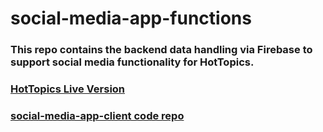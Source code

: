 # social-media-app-functions

### This repo contains the backend data handling via Firebase to support social media functionality for HotTopics.

### [HotTopics Live Version](https://hot-tops.firebaseapp.com/)

### [social-media-app-client code repo](https://github.com/DannyFung97/social-media-app-client)